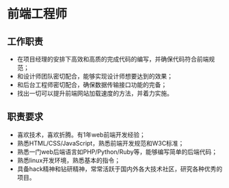 # 前端工程师

## 工作职责
- 在项目经理的安排下高效和高质的完成代码的编写，并确保代码符合前端规范；
- 和设计师团队密切配合，能够实现设计师想要达到的效果；
- 和后台工程师密切配合，确保数据传输接口功能的完备；
- 找出一切可以提升前端网站加载速度的方法，并着力实施。

## 职责要求
- 喜欢技术，喜欢折腾。有1年web前端开发经验；
- 熟悉HTML/CSS/JavaScript，熟悉前端开发规范和W3C标准；
- 熟悉一门web后端语言如PHP/Python/Ruby等，能够编写简单的后端代码；
- 熟悉linux开发环境，熟悉基本的指令；
- 具备hack精神和钻研精神，常常活跃于国内外各大技术社区，研究各种优秀的项目。
